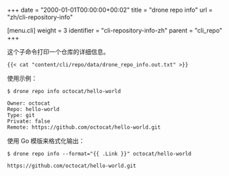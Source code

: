 +++
date = "2000-01-01T00:00:00+00:02"
title = "drone repo info"
url = "zh/cli-repository-info"

[menu.cli]
  weight = 3
  identifier = "cli-repository-info-zh"
  parent = "cli_repo"
+++

<!--This subcommand prints the named repository details.-->

这个子命令打印一个仓库的详细信息。

```text
{{< cat "content/cli/repo/data/drone_repo_info.out.txt" >}}
```

使用示例：

```text
$ drone repo info octocat/hello-world

Owner: octocat
Repo: hello-world
Type: git
Private: false
Remote: https://github.com/octocat/hello-world.git
```

<!--Format the output using a custom Go template:-->

使用 Go 模版来格式化输出：

```text
$ drone repo info --format="{{ .Link }}" octocat/hello-world

https://github.com/octocat/hello-world.git
```

